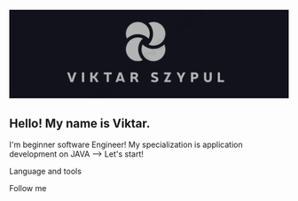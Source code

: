 ![Header](https://github.com/viktarSZ/viktarSZ/blob/main/assets/ViktarSZ.png)

## Hello! My name is Viktar. 
I'm beginner software Engineer!
My specialization is application 
development on JAVA --> Let's start!

Language and tools

Follow me
